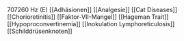 707260 Hz (E)
[[Adhäsionen]]
[[Analgesie]]
[[Cat Diseases]]
[[Chorioretinitis]]
[[Faktor-VII-Mangel]]
[[Hageman Trait]]
[[Hypoproconvertinemia]]
[[Inokulation Lymphoreticulosis]]
[[Schilddrüsenknoten]]